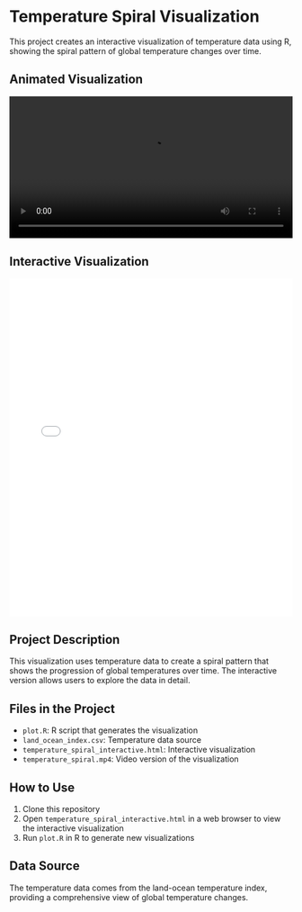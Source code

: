 # Temperature Spiral Visualization

This project creates an interactive visualization of temperature data using R, showing the spiral pattern of global temperature changes over time.

## Animated Visualization

<video width="100%" controls>
  <source src="temperature_spiral.mp4" type="video/mp4">
  Your browser does not support the video tag.
</video>

## Interactive Visualization

<iframe src="temperature_spiral_interactive.html" width="100%" height="600px" frameborder="0"></iframe>

## Project Description

This visualization uses temperature data to create a spiral pattern that shows the progression of global temperatures over time. The interactive version allows users to explore the data in detail.

## Files in the Project

- `plot.R`: R script that generates the visualization
- `land_ocean_index.csv`: Temperature data source
- `temperature_spiral_interactive.html`: Interactive visualization
- `temperature_spiral.mp4`: Video version of the visualization

## How to Use

1. Clone this repository
2. Open `temperature_spiral_interactive.html` in a web browser to view the interactive visualization
3. Run `plot.R` in R to generate new visualizations

## Data Source

The temperature data comes from the land-ocean temperature index, providing a comprehensive view of global temperature changes. 